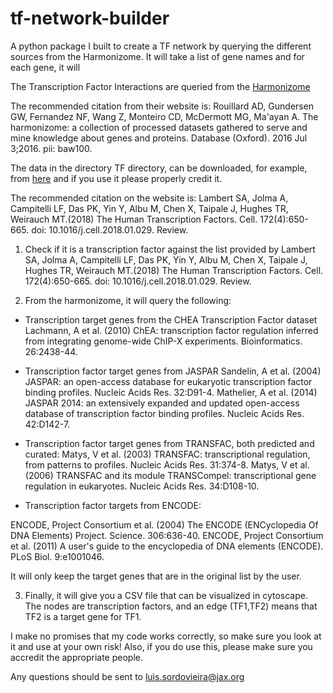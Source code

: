 # tf-network-builder
A python package I built to create a TF network by querying the different sources from the Harmonizome. It will take a list of gene names and for each gene, it will

The Transcription Factor Interactions are queried from the [Harmonizome](http://amp.pharm.mssm.edu/Harmonizome/)

The recommended citation from their website is:
Rouillard AD, Gundersen GW, Fernandez NF, Wang Z, Monteiro CD, McDermott MG, Ma'ayan A. The harmonizome: a collection of processed datasets gathered to serve and mine knowledge about genes and proteins. Database (Oxford). 2016 Jul 3;2016. pii: baw100.


The data in the directory TF directory, can be downloaded, for example, from [here](http://humantfs.ccbr.utoronto.ca/download.php) and if you use it please properly credit it.


The recommended citation on the website is:
Lambert SA, Jolma A, Campitelli LF, Das PK, Yin Y, Albu M, Chen X, Taipale J, Hughes TR, Weirauch MT.(2018) The Human Transcription Factors. Cell. 172(4):650-665. doi: 10.1016/j.cell.2018.01.029. Review.


1. Check if it is a transcription factor against the list provided by 
Lambert SA, Jolma A, Campitelli LF, Das PK, Yin Y, Albu M, Chen X, Taipale J, Hughes TR, Weirauch MT.(2018) The Human Transcription Factors. Cell. 172(4):650-665. doi: 10.1016/j.cell.2018.01.029. Review.

2. From the harmonizome, it will query the following:
* Transcription target genes from the CHEA Transcription Factor dataset 
Lachmann, A et al. (2010) ChEA: transcription factor regulation inferred from integrating genome-wide ChIP-X experiments. Bioinformatics. 26:2438-44.
* Transcription factor target genes from JASPAR
 Sandelin, A et al. (2004) JASPAR: an open-access database for eukaryotic transcription factor binding profiles. Nucleic Acids Res. 32:D91-4.
Mathelier, A et al. (2014) JASPAR 2014: an extensively expanded and updated open-access database of transcription factor binding profiles. Nucleic Acids Res. 42:D142-7.
* Transcription factor target genes from TRANSFAC, both predicted and curated:
Matys, V et al. (2003) TRANSFAC: transcriptional regulation, from patterns to profiles. Nucleic Acids Res. 31:374-8.
Matys, V et al. (2006) TRANSFAC and its module TRANSCompel: transcriptional gene regulation in eukaryotes. Nucleic Acids Res. 34:D108-10.

* Transcription factor targets from ENCODE:

ENCODE, Project Consortium et al. (2004) The ENCODE (ENCyclopedia Of DNA Elements) Project. Science. 306:636-40.
ENCODE, Project Consortium et al. (2011) A user's guide to the encyclopedia of DNA elements (ENCODE). PLoS Biol. 9:e1001046.

It will only keep the target genes that are in the original list by the user.

3. Finally, it will give you a CSV file that can be visualized in cytoscape. The nodes are transcription factors, and an edge (TF1,TF2) means that TF2 is a target gene for TF1. 




I make no promises that my code works correctly, so make sure you look at it and use at your own risk!
Also, if you do use this, please make sure you accredit the appropriate people.

Any questions should be sent to luis.sordovieira@jax.org









